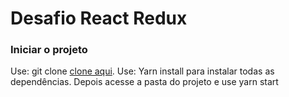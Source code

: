 # Desafio React Redux

### Iniciar o projeto

Use: git clone [clone aqui](https://github.com/gleydson-delcho/IBGE-redux).
Use: Yarn install para instalar todas as dependências.
Depois acesse a pasta do projeto e use yarn start
